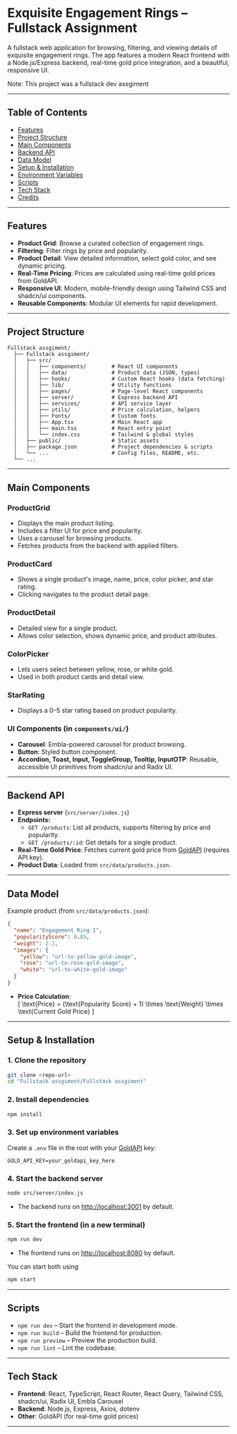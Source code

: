 # Exquisite Engagement Rings – Fullstack Assignment

A fullstack web application for browsing, filtering, and viewing details of exquisite engagement rings. The app features a modern React frontend with a Node.js/Express backend, real-time gold price integration, and a beautiful, responsive UI.

Note: This project was a fullstack dev assgiment

---

## Table of Contents

- [Features](#features)
- [Project Structure](#project-structure)
- [Main Components](#main-components)
- [Backend API](#backend-api)
- [Data Model](#data-model)
- [Setup & Installation](#setup--installation)
- [Environment Variables](#environment-variables)
- [Scripts](#scripts)
- [Tech Stack](#tech-stack)
- [Credits](#credits)

---

## Features

- **Product Grid**: Browse a curated collection of engagement rings.
- **Filtering**: Filter rings by price and popularity.
- **Product Detail**: View detailed information, select gold color, and see dynamic pricing.
- **Real-Time Pricing**: Prices are calculated using real-time gold prices from GoldAPI.
- **Responsive UI**: Modern, mobile-friendly design using Tailwind CSS and shadcn/ui components.
- **Reusable Components**: Modular UI elements for rapid development.

---

## Project Structure

```
Fullstack assgiment/
  ├── Fullstack assgiment/
  │   ├── src/
  │   │   ├── components/        # React UI components
  │   │   ├── data/              # Product data (JSON, types)
  │   │   ├── hooks/             # Custom React hooks (data fetching)
  │   │   ├── lib/               # Utility functions
  │   │   ├── pages/             # Page-level React components
  │   │   ├── server/            # Express backend API
  │   │   ├── services/          # API service layer
  │   │   ├── utils/             # Price calculation, helpers
  │   │   ├── Fonts/             # Custom fonts
  │   │   ├── App.tsx            # Main React app
  │   │   ├── main.tsx           # React entry point
  │   │   └── index.css          # Tailwind & global styles
  │   ├── public/                # Static assets
  │   ├── package.json           # Project dependencies & scripts
  │   └── ...                    # Config files, README, etc.
  └── ...
```

---

## Main Components

### ProductGrid
- Displays the main product listing.
- Includes a filter UI for price and popularity.
- Uses a carousel for browsing products.
- Fetches products from the backend with applied filters.

### ProductCard
- Shows a single product's image, name, price, color picker, and star rating.
- Clicking navigates to the product detail page.

### ProductDetail
- Detailed view for a single product.
- Allows color selection, shows dynamic price, and product attributes.

### ColorPicker
- Lets users select between yellow, rose, or white gold.
- Used in both product cards and detail view.

### StarRating
- Displays a 0–5 star rating based on product popularity.

### UI Components (in `components/ui/`)
- **Carousel**: Embla-powered carousel for product browsing.
- **Button**: Styled button component.
- **Accordion, Toast, Input, ToggleGroup, Tooltip, InputOTP**: Reusable, accessible UI primitives from shadcn/ui and Radix UI.

---

## Backend API

- **Express server** (`src/server/index.js`)
- **Endpoints:**
  - `GET /products`: List all products, supports filtering by price and popularity.
  - `GET /products/:id`: Get details for a single product.
- **Real-Time Gold Price**: Fetches current gold price from [GoldAPI](https://www.goldapi.io/) (requires API key).
- **Product Data**: Loaded from `src/data/products.json`.

---

## Data Model

Example product (from `src/data/products.json`):

```json
{
  "name": "Engagement Ring 1",
  "popularityScore": 0.85,
  "weight": 2.1,
  "images": {
    "yellow": "url-to-yellow-gold-image",
    "rose": "url-to-rose-gold-image",
    "white": "url-to-white-gold-image"
  }
}
```

- **Price Calculation**:  
  \[
  \text{Price} = (\text{Popularity Score} + 1) \times \text{Weight} \times \text{Current Gold Price}
  \]

---

## Setup & Installation

### 1. Clone the repository

```bash
git clone <repo-url>
cd "Fullstack assgiment/Fullstack assgiment"
```

### 2. Install dependencies

```bash
npm install
```

### 3. Set up environment variables

Create a `.env` file in the root with your [GoldAPI](https://www.goldapi.io/) key:

```
GOLD_API_KEY=your_goldapi_key_here
```

### 4. Start the backend server

```bash
node src/server/index.js
```
- The backend runs on [http://localhost:3001](http://localhost:3001) by default.

### 5. Start the frontend (in a new terminal)

```bash
npm run dev
```
- The frontend runs on [http://localhost:8080](http://localhost:8080) by default.


You can start both using
```bash
npm start
```

---

## Scripts

- `npm run dev` – Start the frontend in development mode.
- `npm run build` – Build the frontend for production.
- `npm run preview` – Preview the production build.
- `npm run lint` – Lint the codebase.

---

## Tech Stack

- **Frontend**: React, TypeScript, React Router, React Query, Tailwind CSS, shadcn/ui, Radix UI, Embla Carousel
- **Backend**: Node.js, Express, Axios, dotenv
- **Other**: GoldAPI (for real-time gold prices)

---
